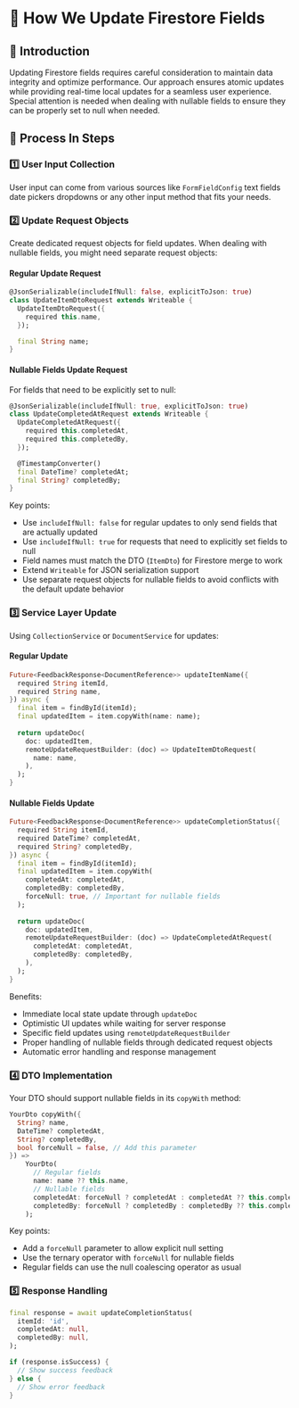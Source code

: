 # 🔄 How We Update Firestore Fields

## 🎯 Introduction
Updating Firestore fields requires careful consideration to maintain data integrity and optimize performance. Our approach ensures atomic updates while providing real-time local updates for a seamless user experience. Special attention is needed when dealing with nullable fields to ensure they can be properly set to null when needed.

## 🚀 Process In Steps

### 1️⃣ User Input Collection
User input can come from various sources like `FormFieldConfig` text fields date pickers dropdowns or any other input method that fits your needs.

### 2️⃣ Update Request Objects
Create dedicated request objects for field updates. When dealing with nullable fields, you might need separate request objects:

#### Regular Update Request
```dart
@JsonSerializable(includeIfNull: false, explicitToJson: true)
class UpdateItemDtoRequest extends Writeable {
  UpdateItemDtoRequest({
    required this.name,
  });

  final String name;
}
```

#### Nullable Fields Update Request
For fields that need to be explicitly set to null:
```dart
@JsonSerializable(includeIfNull: true, explicitToJson: true)
class UpdateCompletedAtRequest extends Writeable {
  UpdateCompletedAtRequest({
    required this.completedAt,
    required this.completedBy,
  });

  @TimestampConverter()
  final DateTime? completedAt;
  final String? completedBy;
}
```

Key points:
- Use `includeIfNull: false` for regular updates to only send fields that are actually updated
- Use `includeIfNull: true` for requests that need to explicitly set fields to null
- Field names must match the DTO (`ItemDto`) for Firestore merge to work
- Extend `Writeable` for JSON serialization support
- Use separate request objects for nullable fields to avoid conflicts with the default update behavior

### 3️⃣ Service Layer Update
Using `CollectionService` or `DocumentService` for updates:

#### Regular Update
```dart
Future<FeedbackResponse<DocumentReference>> updateItemName({
  required String itemId,
  required String name,
}) async {
  final item = findById(itemId);
  final updatedItem = item.copyWith(name: name);
  
  return updateDoc(
    doc: updatedItem,
    remoteUpdateRequestBuilder: (doc) => UpdateItemDtoRequest(
      name: name,
    ),
  );
}
```

#### Nullable Fields Update
```dart
Future<FeedbackResponse<DocumentReference>> updateCompletionStatus({
  required String itemId,
  required DateTime? completedAt,
  required String? completedBy,
}) async {
  final item = findById(itemId);
  final updatedItem = item.copyWith(
    completedAt: completedAt,
    completedBy: completedBy,
    forceNull: true, // Important for nullable fields
  );
  
  return updateDoc(
    doc: updatedItem,
    remoteUpdateRequestBuilder: (doc) => UpdateCompletedAtRequest(
      completedAt: completedAt,
      completedBy: completedBy,
    ),
  );
}
```

Benefits:
- Immediate local state update through `updateDoc`
- Optimistic UI updates while waiting for server response
- Specific field updates using `remoteUpdateRequestBuilder`
- Proper handling of nullable fields through dedicated request objects
- Automatic error handling and response management

### 4️⃣ DTO Implementation
Your DTO should support nullable fields in its `copyWith` method:

```dart
YourDto copyWith({
  String? name,
  DateTime? completedAt,
  String? completedBy,
  bool forceNull = false, // Add this parameter
}) =>
    YourDto(
      // Regular fields
      name: name ?? this.name,
      // Nullable fields
      completedAt: forceNull ? completedAt : completedAt ?? this.completedAt,
      completedBy: forceNull ? completedBy : completedBy ?? this.completedBy,
    );
```

Key points:
- Add a `forceNull` parameter to allow explicit null setting
- Use the ternary operator with `forceNull` for nullable fields
- Regular fields can use the null coalescing operator as usual

### 5️⃣ Response Handling
```dart
final response = await updateCompletionStatus(
  itemId: 'id',
  completedAt: null,
  completedBy: null,
);

if (response.isSuccess) {
  // Show success feedback
} else {
  // Show error feedback
}
``` 